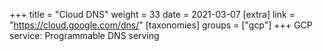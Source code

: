 +++
title = "Cloud DNS"
weight = 33
date = 2021-03-07
[extra]
link = "https://cloud.google.com/dns/"
[taxonomies]
groups = ["gcp"]
+++
GCP service: Programmable DNS serving

